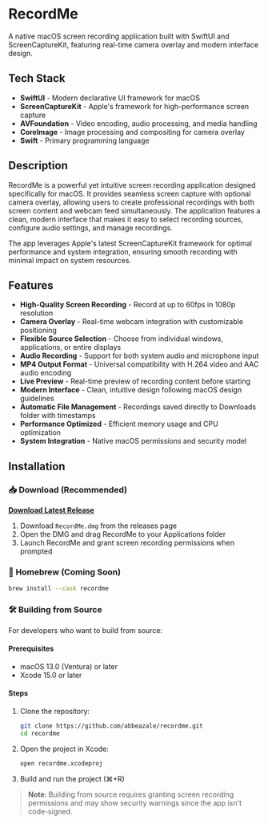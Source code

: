 # RecordMe

A native macOS screen recording application built with SwiftUI and ScreenCaptureKit, featuring real-time camera overlay and modern interface design.

## Tech Stack

- **SwiftUI** - Modern declarative UI framework for macOS
- **ScreenCaptureKit** - Apple's framework for high-performance screen capture
- **AVFoundation** - Video encoding, audio processing, and media handling
- **CoreImage** - Image processing and compositing for camera overlay
- **Swift** - Primary programming language

## Description

RecordMe is a powerful yet intuitive screen recording application designed specifically for macOS. It provides seamless screen capture with optional camera overlay, allowing users to create professional recordings with both screen content and webcam feed simultaneously. The application features a clean, modern interface that makes it easy to select recording sources, configure audio settings, and manage recordings.

The app leverages Apple's latest ScreenCaptureKit framework for optimal performance and system integration, ensuring smooth recording with minimal impact on system resources.

## Features

- **High-Quality Screen Recording** - Record at up to 60fps in 1080p resolution
- **Camera Overlay** - Real-time webcam integration with customizable positioning
- **Flexible Source Selection** - Choose from individual windows, applications, or entire displays
- **Audio Recording** - Support for both system audio and microphone input
- **MP4 Output Format** - Universal compatibility with H.264 video and AAC audio encoding
- **Live Preview** - Real-time preview of recording content before starting
- **Modern Interface** - Clean, intuitive design following macOS design guidelines
- **Automatic File Management** - Recordings saved directly to Downloads folder with timestamps
- **Performance Optimized** - Efficient memory usage and CPU optimization
- **System Integration** - Native macOS permissions and security model

## Installation

### 📥 Download (Recommended)
**[Download Latest Release](https://github.com/abbeazale/recordme/releases)** 

1. Download `RecordMe.dmg` from the releases page
2. Open the DMG and drag RecordMe to your Applications folder
3. Launch RecordMe and grant screen recording permissions when prompted

### 🍺 Homebrew (Coming Soon)
```bash
brew install --cask recordme
```

### 🛠️ Building from Source
For developers who want to build from source:

#### Prerequisites
- macOS 13.0 (Ventura) or later
- Xcode 15.0 or later

#### Steps
1. Clone the repository:
   ```bash
   git clone https://github.com/abbeazale/recordme.git
   cd recordme
   ```

2. Open the project in Xcode:
   ```bash
   open recordme.xcodeproj
   ```

3. Build and run the project (⌘+R)

> **Note**: Building from source requires granting screen recording permissions and may show security warnings since the app isn't code-signed.